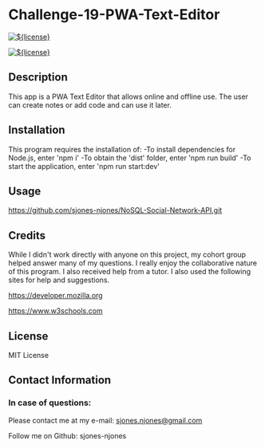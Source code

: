 # Challenge-19-PWA-Text-Editor

[![${license}](https://img.shields.io/badge/License-MIT-yellow.svg)](https://opensource.org/licenses/MIT)

[![${license}](https://img.shields.io/badge/Express--blue.svg)](https://opensource.org/licenses/MIT)

## Description

This app is a PWA Text Editor that allows online and offline use. The user can create notes or add code and can use it later.   

## Installation 

This program requires the installation of: 
  -To install dependencies for Node.js, enter 'npm i'
  -To obtain the 'dist' folder, enter 'npm run build' 
  -To start the application, enter 'npm run start:dev'

## Usage

https://github.com/sjones-njones/NoSQL-Social-Network-API.git


## Credits

While I didn't work directly with anyone on this project, my cohort group helped answer many of my questions. I really enjoy the collaborative nature of this program.  I also received help from a tutor. I also used the following sites for help and suggestions.

https://developer.mozilla.org

https://www.w3schools.com

## License

MIT License

## Contact Information

### In case of questions:

Please contact me at my e-mail: sjones.njones@gmail.com

Follow me on Github: sjones-njones
